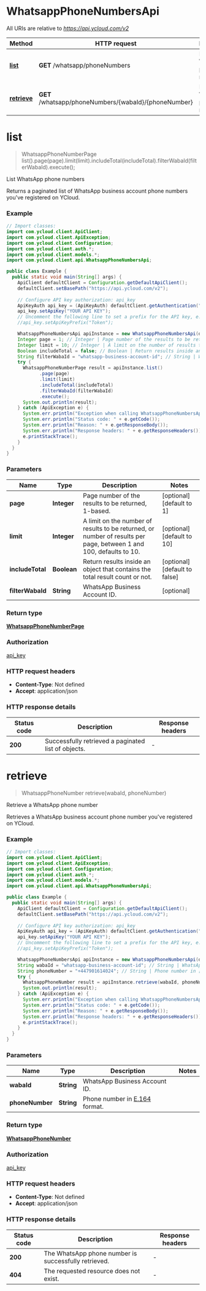 # WhatsappPhoneNumbersApi

All URIs are relative to *https://api.ycloud.com/v2*

| Method | HTTP request | Description |
|------------- | ------------- | -------------|
| [**list**](WhatsappPhoneNumbersApi.md#list) | **GET** /whatsapp/phoneNumbers | List WhatsApp phone numbers |
| [**retrieve**](WhatsappPhoneNumbersApi.md#retrieve) | **GET** /whatsapp/phoneNumbers/{wabaId}/{phoneNumber} | Retrieve a WhatsApp phone number |


<a name="list"></a>
# **list**
> WhatsappPhoneNumberPage list().page(page).limit(limit).includeTotal(includeTotal).filterWabaId(filterWabaId).execute();

List WhatsApp phone numbers

Returns a paginated list of WhatsApp business account phone numbers you&#39;ve registered on YCloud.

### Example
```java
// Import classes:
import com.ycloud.client.ApiClient;
import com.ycloud.client.ApiException;
import com.ycloud.client.Configuration;
import com.ycloud.client.auth.*;
import com.ycloud.client.models.*;
import com.ycloud.client.api.WhatsappPhoneNumbersApi;

public class Example {
  public static void main(String[] args) {
    ApiClient defaultClient = Configuration.getDefaultApiClient();
    defaultClient.setBasePath("https://api.ycloud.com/v2");
    
    // Configure API key authorization: api_key
    ApiKeyAuth api_key = (ApiKeyAuth) defaultClient.getAuthentication("api_key");
    api_key.setApiKey("YOUR API KEY");
    // Uncomment the following line to set a prefix for the API key, e.g. "Token" (defaults to null)
    //api_key.setApiKeyPrefix("Token");

    WhatsappPhoneNumbersApi apiInstance = new WhatsappPhoneNumbersApi(defaultClient);
    Integer page = 1; // Integer | Page number of the results to be returned, 1-based.
    Integer limit = 10; // Integer | A limit on the number of results to be returned, or number of results per page, between 1 and 100, defaults to 10.
    Boolean includeTotal = false; // Boolean | Return results inside an object that contains the total result count or not.
    String filterWabaId = "whatsapp-business-account-id"; // String | WhatsApp Business Account ID.
    try {
      WhatsappPhoneNumberPage result = apiInstance.list()
            .page(page)
            .limit(limit)
            .includeTotal(includeTotal)
            .filterWabaId(filterWabaId)
            .execute();
      System.out.println(result);
    } catch (ApiException e) {
      System.err.println("Exception when calling WhatsappPhoneNumbersApi#list");
      System.err.println("Status code: " + e.getCode());
      System.err.println("Reason: " + e.getResponseBody());
      System.err.println("Response headers: " + e.getResponseHeaders());
      e.printStackTrace();
    }
  }
}
```

### Parameters

| Name | Type | Description  | Notes |
|------------- | ------------- | ------------- | -------------|
| **page** | **Integer**| Page number of the results to be returned, 1-based. | [optional] [default to 1] |
| **limit** | **Integer**| A limit on the number of results to be returned, or number of results per page, between 1 and 100, defaults to 10. | [optional] [default to 10] |
| **includeTotal** | **Boolean**| Return results inside an object that contains the total result count or not. | [optional] [default to false] |
| **filterWabaId** | **String**| WhatsApp Business Account ID. | [optional] |

### Return type

[**WhatsappPhoneNumberPage**](WhatsappPhoneNumberPage.md)

### Authorization

[api_key](../README.md#api_key)

### HTTP request headers

 - **Content-Type**: Not defined
 - **Accept**: application/json

### HTTP response details
| Status code | Description | Response headers |
|-------------|-------------|------------------|
| **200** | Successfully retrieved a paginated list of objects. |  -  |

<a name="retrieve"></a>
# **retrieve**
> WhatsappPhoneNumber retrieve(wabaId, phoneNumber)

Retrieve a WhatsApp phone number

Retrieves a WhatsApp business account phone number you&#39;ve registered on YCloud.

### Example
```java
// Import classes:
import com.ycloud.client.ApiClient;
import com.ycloud.client.ApiException;
import com.ycloud.client.Configuration;
import com.ycloud.client.auth.*;
import com.ycloud.client.models.*;
import com.ycloud.client.api.WhatsappPhoneNumbersApi;

public class Example {
  public static void main(String[] args) {
    ApiClient defaultClient = Configuration.getDefaultApiClient();
    defaultClient.setBasePath("https://api.ycloud.com/v2");
    
    // Configure API key authorization: api_key
    ApiKeyAuth api_key = (ApiKeyAuth) defaultClient.getAuthentication("api_key");
    api_key.setApiKey("YOUR API KEY");
    // Uncomment the following line to set a prefix for the API key, e.g. "Token" (defaults to null)
    //api_key.setApiKeyPrefix("Token");

    WhatsappPhoneNumbersApi apiInstance = new WhatsappPhoneNumbersApi(defaultClient);
    String wabaId = "whatsapp-business-account-id"; // String | WhatsApp Business Account ID.
    String phoneNumber = "+447901614024"; // String | Phone number in [E.164](https://en.wikipedia.org/wiki/E.164) format.
    try {
      WhatsappPhoneNumber result = apiInstance.retrieve(wabaId, phoneNumber);
      System.out.println(result);
    } catch (ApiException e) {
      System.err.println("Exception when calling WhatsappPhoneNumbersApi#retrieve");
      System.err.println("Status code: " + e.getCode());
      System.err.println("Reason: " + e.getResponseBody());
      System.err.println("Response headers: " + e.getResponseHeaders());
      e.printStackTrace();
    }
  }
}
```

### Parameters

| Name | Type | Description  | Notes |
|------------- | ------------- | ------------- | -------------|
| **wabaId** | **String**| WhatsApp Business Account ID. | |
| **phoneNumber** | **String**| Phone number in [E.164](https://en.wikipedia.org/wiki/E.164) format. | |

### Return type

[**WhatsappPhoneNumber**](WhatsappPhoneNumber.md)

### Authorization

[api_key](../README.md#api_key)

### HTTP request headers

 - **Content-Type**: Not defined
 - **Accept**: application/json

### HTTP response details
| Status code | Description | Response headers |
|-------------|-------------|------------------|
| **200** | The WhatsApp phone number is successfully retrieved. |  -  |
| **404** | The requested resource does not exist. |  -  |

